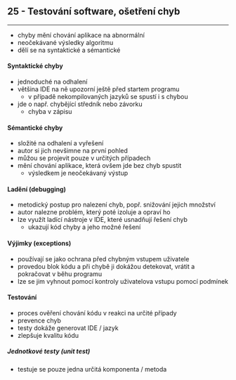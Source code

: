## 25 - Testování software, ošetření chyb
----

- chyby mění chování aplikace na abnormální
- neočekávané výsledky algoritmu
- dělí se na syntaktické a sémantické

#### Syntaktické chyby

- jednoduché na odhalení
- většina IDE na ně upozorní ještě před startem programu
  - v případě nekompilovaných jazyků se spustí i s chybou
- jde o např. chybějící středník nebo závorku
  - chyba v zápisu

#### Sémantické chyby

- složité na odhalení a vyřešení
- autor si jich nevšimne na první pohled
- můžou se projevit pouze v určitých případech
- mění chování aplikace, která ovšem jde bez chyb spustit
  - výsledkem je neočekávaný výstup

#### Ladění (debugging)

- metodický postup pro nalezení chyb, popř. snižování jejich množství
- autor nalezne problém, který poté izoluje a opraví ho
- lze využít ladící nástroje v IDE, které usnadňují řešení chyb
  - ukazují kód chyby a jeho možné řešení

#### Výjimky (exceptions)

- používají se jako ochrana před chybným vstupem uživatele
- provedou blok kódu a při chybě ji dokážou detekovat, vrátit a pokračovat v běhu programu
- lze se jim vyhnout pomocí kontroly uživatelova vstupu pomocí podmínek

#### Testování

- proces ověření chování kódu v reakci na určité případy
- prevence chyb
- testy dokáže generovat IDE / jazyk
- zlepšuje kvalitu kódu

##### Jednotkové testy (unit test)
- testuje se pouze jedna určitá komponenta / metoda
